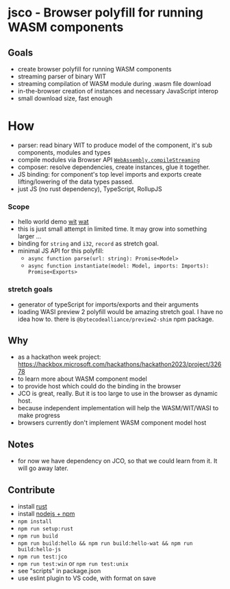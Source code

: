 # jsco - Browser polyfill for running WASM components

## Goals
- create browser polyfill for running WASM components
- streaming parser of binary WIT
- streaming compilation of WASM module during .wasm file download
- in-the-browser creation of instances and necessary JavaScript interop
- small download size, fast enough

# How
- parser: read binary WIT to produce model of the component, it's sub components, modules and types
- compile modules via Browser API [`WebAssembly.compileStreaming`](https://developer.mozilla.org/en-US/docs/WebAssembly/JavaScript_interface/compileStreaming)
- composer: resolve dependencies, create instances, glue it together.
- JS binding: for component's top level imports and exports create lifting/lowering of the data types passed.
- just JS (no rust dependency), TypeScript, RollupJS

### Scope
- hello world demo [wit](hello/wit/hello.wit) [wat](hello/wat/hello.wat)
- this is just small attempt in limited time. It may grow into something larger ...
- binding for `string` and `i32`, `record` as stretch goal.
- minimal JS API for this polyfill:
    - `async function parse(url: string): Promise<Model>`
    - `async function instantiate(model: Model, imports: Imports): Promise<Exports>`

### stretch goals
- generator of typeScript for imports/exports and their arguments
- loading WASI preview 2 polyfill would be amazing stretch goal. I have no idea how to. there is `@bytecodealliance/preview2-shim` npm package.

## Why
- as a hackathon week project: https://hackbox.microsoft.com/hackathons/hackathon2023/project/32678
- to learn more about WASM component model
- to provide host which could do the binding in the browser
- JCO is great, really. But it is too large to use in the browser as dynamic host.
- because independent implementation will help the WASM/WIT/WASI to make progress
- browsers currently don't implement WASM component model host

## Notes
- for now we have dependency on JCO, so that we could learn from it. It will go away later.

## Contribute
- install [rust](https://www.rust-lang.org/tools/install)
- install [nodejs + npm](https://nodejs.org/en/download)
- `npm install`
- `npm run setup:rust`
- `npm run build`
- `npm run build:hello && npm run build:hello-wat && npm run build:hello-js`
- `npm run test:jco`
- `npm run test:win` or `npm run test:unix`
- see "scripts" in package.json
- use eslint plugin to VS code, with format on save
